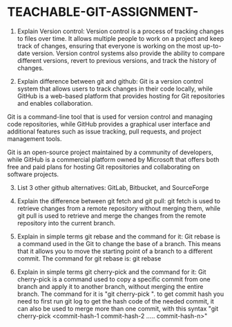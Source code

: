 # TEACHABLE-GIT-ASSIGNMENT-

1. Explain Version control: Version control is a process of tracking changes to files over time. It allows multiple people to work on a project and keep track of changes, ensuring that everyone is working on the most up-to-date version. Version control systems also provide the ability to compare different versions, revert to previous versions, and track the history of changes.


2. Explain difference between git and github:
Git is a version control system that allows users to track changes in their code locally, while GitHub is a web-based platform that provides hosting for Git repositories and enables collaboration.

Git is a command-line tool that is used for version control and managing code repositories, while GitHub provides a graphical user interface and additional features such as issue tracking, pull requests, and project management tools.

Git is an open-source project maintained by a community of developers, while GitHub is a commercial platform owned by Microsoft that offers both free and paid plans for hosting Git repositories and collaborating on software projects.


3. List 3 other github alternatives: GitLab, Bitbucket, and SourceForge


4. Explain the difference between git fetch and git pull: git fetch is used to retrieve changes from a remote repository without merging them, while git pull is used to retrieve and merge the changes from the remote repository into the current branch.


5. Explain in simple terms git rebase and the command for it:
Git rebase is a command used in the Git to change the base of a branch. This means that it allows you to move the starting point of a branch to a different commit.
The command for git rebase is: git rebase <base-branch>

6. Explain in simple terms git cherry-pick and the command for it:
Git cherry-pick is a command used to copy a specific commit from one branch and apply it to another branch, without merging the entire branch. 
The command for it is "git cherry-pick <commit-hash>". to get commit hash you need to first run git log <branch-name> to get the hash code of the needed commit, it can also be used to merge more than one commit, with this syntax "git cherry-pick <commit-hash-1 commit-hash-2 ..... commit-hash-n>"
